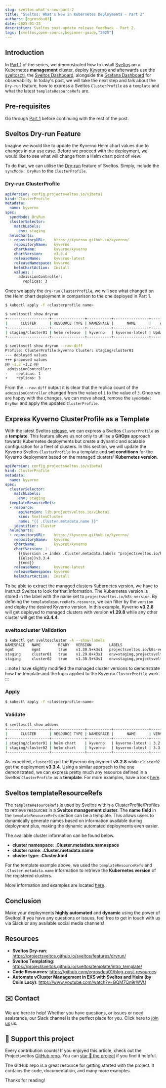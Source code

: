 ```yaml
---
slug: sveltos-what's-new-part-2
title: "Sveltos: What's New in Kubernetes Deployments - Part 2"
authors: [egrosdou01]
date: 2025-01-23
description: Sveltos post-update release feedback - Part 2.
tags: [sveltos,open-source,beginner-guide,"2025"]
---
```


## Introduction

In [Part 1](../2025-01-06-sveltos-what's-new/sveltos-what's-new-part-1.md) of the series, we demonstrated how to install [Sveltos](https://github.com/projectsveltos) on a Kubernetes **management** cluster, deploy [Kyverno](https://kyverno.io/docs/) and afterwards use the [sveltosctl](https://projectsveltos.github.io/sveltos/getting_started/sveltosctl/sveltosctl/), the [Sveltos Dashboard](https://projectsveltos.github.io/sveltos/getting_started/install/dashboard/), alongside the [Grafana Dashboard](https://projectsveltos.github.io/sveltos/getting_started/install/grafanadashboard/) for observability. In today's post, we will take the next step and talk about the `Dry-run` feature, how to express a Sveltos `ClusterProfile` as a `template` and what the latest `templateResourceRefs` are.
<!--truncate-->

## Pre-requisites

Go through [Part 1](../2025-01-06-sveltos-what's-new/sveltos-what's-new-part-1.md) before continuing with the rest of the post.

## Sveltos Dry-run Feature

Imagine we would like to update the Kyverno Helm chart values due to changes in our use case. Before we proceed with the deployment, we would like to see what will change from a Helm chart point of view.

To do that, we can utilise the [Dry-run](https://projectsveltos.github.io/sveltos/features/dryrun/) feature of Sveltos. Simply, include the `syncMode: DryRun` to the `ClusterProfile`.

### Dry-run ClusterProfile

```yaml
apiVersion: config.projectsveltos.io/v1beta1
kind: ClusterProfile
metadata:
  name: kyverno
spec:
  syncMode: DryRun
  clusterSelector:
    matchLabels:
      env: staging
  helmCharts:
  - repositoryURL:    https://kyverno.github.io/kyverno/
    repositoryName:   kyverno
    chartName:        kyverno/kyverno
    chartVersion:     v3.3.4
    releaseName:      kyverno-latest
    releaseNamespace: kyverno
    helmChartAction:  Install
    values: |
      admissionController:
        replicas: 3
```

Once we apply the `dry-run` `ClusterProfile`, we will see what changed on the Helm chart deployment in comparison to the one deployed in Part 1.

```bash
$ kubectl apply -f <clusterprofile name>
```

```bash
$ sveltosctl show dryrun
+-------------------+---------------+-----------+----------------+---------------+--------------------------------+------------------------+
|      CLUSTER      | RESOURCE TYPE | NAMESPACE |      NAME      |    ACTION     |            MESSAGE             |        PROFILE         |
+-------------------+---------------+-----------+----------------+---------------+--------------------------------+------------------------+
| staging/cluster01 | helm release  | kyverno   | kyverno-latest | Update Values | use --raw-diff to see full     | ClusterProfile/kyverno |
+-------------------+---------------+-----------+----------------+---------------+--------------------------------+------------------------+

$ sveltosctl show dryrun --raw-diff 
Profile: ClusterProfile:kyverno Cluster: staging/cluster01
--- deployed values
+++ proposed values
@@ -1,2 +1,2 @@
 admissionController:
-    replicas: 1
+    replicas: 3
```

From the `--raw-diff` output it is clear that the replica count of the `admissionController` changed from the value of `1` to the value of `3`. Once we are happy with the changes, we can move ahead, remove the `syncMode: DryRun` and apply the updated `ClusterProfile`.

## Express Kyverno ClusterProfile as a Template

With the latest Sveltos [release](https://github.com/orgs/projectsveltos/discussions/893), we can express a Sveltos `ClusterProfile` as a **template**. This feature allows us not only to utilise a **GitOps** approach towards Kubernetes deployments but create a dynamic and scalable configuration for a fleet of clusters. In this section, we will update the Kyverno Sveltos `ClusterProfile` to a template and **set conditions** for the Kyverno deployment based on the managed clusters' **Kubernetes version**.

```yaml
apiVersion: config.projectsveltos.io/v1beta1
kind: ClusterProfile
metadata:
  name: kyverno
spec:
  clusterSelector:
    matchLabels:
      env: staging
  templateResourceRefs:
  - resource:
      apiVersion: lib.projectsveltos.io/v1beta1
      kind: SveltosCluster
      name: "{{ .Cluster.metadata.name }}"
    identifier: Cluster
  helmCharts:
  - repositoryURL:    https://kyverno.github.io/kyverno/
    repositoryName:   kyverno
    chartName:        kyverno/kyverno
    chartVersion: |-
      {{$version := index .Cluster.metadata.labels "projectsveltos.io/k8s-version" }}{{if eq $version "v1.29.8"}}v3.2.8
      {{else}}v3.3.4
      {{end}}
    releaseName:      kyverno-latest
    releaseNamespace: kyverno
    helmChartAction:  Install
```

To be able to extract the managed clusters Kubernetes version, we have to instruct Sveltos to look for that information. The Kubernetes version is stored in the label with the name set to `projectsveltos.io/k8s-version`. By defining the `templateResourceRefs.resource`, we can filter by the `version` and deploy the desired Kyverno version. In this example, Kyverno **v3.2.8** will get deployed to managed clusters with version **v1.29.8** while any other cluster will get the **v3.4.4**.

### sveltoscluster Validation

```bash
$ kubectl get sveltoscluster -A --show-labels
NAMESPACE   NAME        READY   VERSION        LABELS
mgmt        mgmt        true    v1.30.5+k3s1   projectsveltos.io/k8s-version=v1.30.5,sveltos-agent=present
staging     cluster01   true    v1.29.8+k3s1   env=staging,projectsveltos.io/k8s-version=v1.29.8,sveltos-agent=present
staging     cluster02   true    v1.30.5+k3s1   env=staging,projectsveltos.io/k8s-version=v1.30.5,sveltos-agent=present
```

:::note
I have slightly modified the managed cluster versions to demonstrate how the template and the logic applied to the Kyverno `ClusterProfile` work.
:::

### Apply

```bash
$ kubectl apply -f <clusterprofile-name>
```

### Validate

```bash
$ sveltosctl show addons
+-------------------+---------------+-----------+----------------+---------+-------------------------------+------------------------+
|      CLUSTER      | RESOURCE TYPE | NAMESPACE |      NAME      | VERSION |             TIME              |        PROFILES        |
+-------------------+---------------+-----------+----------------+---------+-------------------------------+------------------------+
| staging/cluster01 | helm chart    | kyverno   | kyverno-latest | 3.2.8   | 2024-12-27 14:36:51 +0000 UTC | ClusterProfile/kyverno |
| staging/cluster02 | helm chart    | kyverno   | kyverno-latest | 3.3.4   | 2024-12-27 14:36:41 +0000 UTC | ClusterProfile/kyverno |
+-------------------+---------------+-----------+----------------+---------+-------------------------------+------------------------+
```

As expected, `cluster01` got the Kyverno deployment **v3.2.8** while `cluster02` got the deployment **v3.3.4**. Using a similar approach to the one demonstrated, we can express pretty much any resource defined in a Sveltos `ClusterProfile` as a **template**. For more examples, have a look [here](https://projectsveltos.github.io/sveltos/template/intro_template/).

## Sveltos templateResourceRefs

The `templateResourceRefs` is used by Sveltos within a ClusterProfile/Profiles to retrieve resources in a **Sveltos management cluster**. The **name field** in the `templateResourceRefs` section can be a template. This allows users to dynamically generate names based on information available during deployment plus, making the dynamic automated deployments even easier.

The available cluster information can be found below.

- **cluster namespace**: **.Cluster.metadata.namespace**
- **cluster name**: **.Cluster.metadata.name**
- **cluster type**: **.Cluster.kind**

For the template example above, we used the `templateResourceRefs` and `.Cluster.metadata.name` information to retrieve the **Kubernetes version** of the registered clusters.

More information and examples are located [here](https://projectsveltos.github.io/sveltos/template/intro_template/#templateresourcerefs-namespace-and-name).

## Conclusion

Make your deployments **highly automated** and **dynamic** using the power of Sveltos! If you have any questions or issues, feel free to get in touch with us via Slack or any available social media channels!

## Resources

- **Sveltos Dry-run**: https://projectsveltos.github.io/sveltos/features/dryrun/
- **Sveltos Templating**: https://projectsveltos.github.io/sveltos/template/intro_template/
- **Code Resources**: https://github.com/egrosdou01/blog-post-resources
- **Automate vCluster Management in EKS with Sveltos and Helm (by Colin Lacy)**: https://www.youtube.com/watch?v=GQM7Qn9rWVU


## ✉️ Contact

We are here to help! Whether you have questions, or issues or need assistance, our Slack channel is the perfect place for you. Click here to [join us](https://join.slack.com/t/projectsveltos/shared_invite/zt-1hraownbr-W8NTs6LTimxLPB8Erj8Q6Q) us.

## 👏 Support this project

Every contribution counts! If you enjoyed this article, check out the Projectsveltos [GitHub repo](https://github.com/projectsveltos). You can [star 🌟 the project](https://github.com/projectsveltos) if you find it helpful.

The GitHub repo is a great resource for getting started with the project. It contains the code, documentation, and many more examples.

Thanks for reading!
